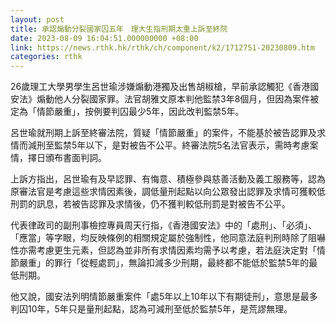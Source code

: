 ```yaml
---
layout: post
title: 承認煽動分裂國家囚五年　理大生指刑期太重上訴至終院
date: 2023-08-09 16:04:51.000000000 +08:00
link: https://news.rthk.hk/rthk/ch/component/k2/1712751-20230809.htm
categories: rthk
---
```


26歲理工大學男學生呂世瑜涉嫌煽動港獨及出售胡椒槍，早前承認觸犯《香港國安法》煽動他人分裂國家罪。法官胡雅文原本判他監禁3年8個月，但因為案件被定為「情節嚴重」，按例要判囚最少5年，因此改判監禁5年。

呂世瑜就刑期上訴至終審法院，質疑「情節嚴重」的案件，不能基於被告認罪及求情而減刑至監禁5年以下，是對被告不公平。終審法院5名法官表示，需時考慮案情，擇日頒布書面判詞。

上訴方指出，呂世瑜有及早認罪、有悔意、積極參與慈善活動及義工服務等，認為原審法官是考慮這些求情因素後，調低量刑起點以向公眾發出認罪及求情可獲較低刑罰的訊息，若被告認罪及求情後，仍不獲判較低刑罰是對被告不公平。

代表律政司的副刑事檢控專員周天行指，《香港國安法》中的「處刑」、「必須」、「應當」等字眼，均反映條例的相關規定屬於強制性，他同意法庭判刑時除了阻嚇性亦需考慮更生元素，但認為並非所有求情因素均需予以考慮，若法庭決定對「情節嚴重」的罪行「從輕處罰」，無論扣減多少刑期，最終都不能低於監禁5年的最低刑期。

他又說，國安法列明情節嚴重案件「處5年以上10年以下有期徒刑」，意思是最多判囚10年，5年只是量刑起點，認為可減刑至低於監禁5年，是荒謬無理。
